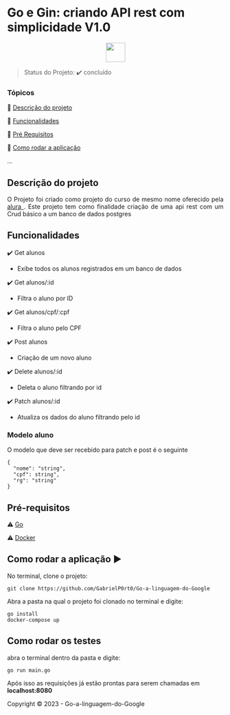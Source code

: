 <h1>Go e Gin: criando API rest com simplicidade V1.0</h1> 

<p align="center">
  
  <img height="45" align="center" src="https://cdn.jsdelivr.net/gh/devicons/devicon/icons/go/go-original.svg" />
       
</p>

> Status do Projeto: :heavy_check_mark: concluído

### Tópicos 

:small_blue_diamond: [Descrição do projeto](#descrição-do-projeto)

:small_blue_diamond: [Funcionalidades](#funcionalidades) 

:small_blue_diamond: [Pré Requisitos](#pré-requisitos)

:small_blue_diamond: [Como rodar a aplicação](#como-rodar-a-aplicação-arrow_forward)


... 

## Descrição do projeto 

<p align="justify">
  O Projeto foi criado como projeto do curso de mesmo nome oferecido pela <a href="https://cursos.alura.com.br/course/golang" > alura </a>. Este projeto tem como finalidade criação de uma api rest com um Crud básico a um banco de dados postgres
</p>

## Funcionalidades

:heavy_check_mark: Get alunos
- Exibe todos os alunos registrados em um banco de dados

:heavy_check_mark: Get alunos/:id
- Filtra o aluno por ID

:heavy_check_mark: Get alunos/cpf/:cpf
- Filtra o aluno pelo CPF

:heavy_check_mark: Post alunos
- Criação de um novo aluno

:heavy_check_mark: Delete alunos/:id
- Deleta o aluno filtrando por id

:heavy_check_mark: Patch alunos/:id
- Atualiza os dados do aluno filtrando pelo id

### Modelo aluno

O modelo que deve ser recebido para patch e post é o seguinte

```
{
  "nome": "string",
  "cpf": string",
  "rg": "string"
}
```

## Pré-requisitos

:warning: [Go](https://medium.com/xp-inc/primeiros-passos-com-golang-1abdc60bba50)

:warning: [Docker](https://docs.docker.com/desktop/install/windows-install/)


## Como rodar a aplicação :arrow_forward:

No terminal, clone o projeto: 

```
git clone https://github.com/GabrielP0rt0/Go-a-linguagem-do-Google
```

Abra a pasta na qual o projeto foi clonado no terminal e digite:

```
go install
docker-compose up
```

## Como rodar os testes

abra o terminal dentro da pasta e digite:

```
go run main.go
```

Após isso as requisições já estão prontas para serem chamadas em <b>localhost:8080</b>


Copyright :copyright: 2023 - Go-a-linguagem-do-Google
